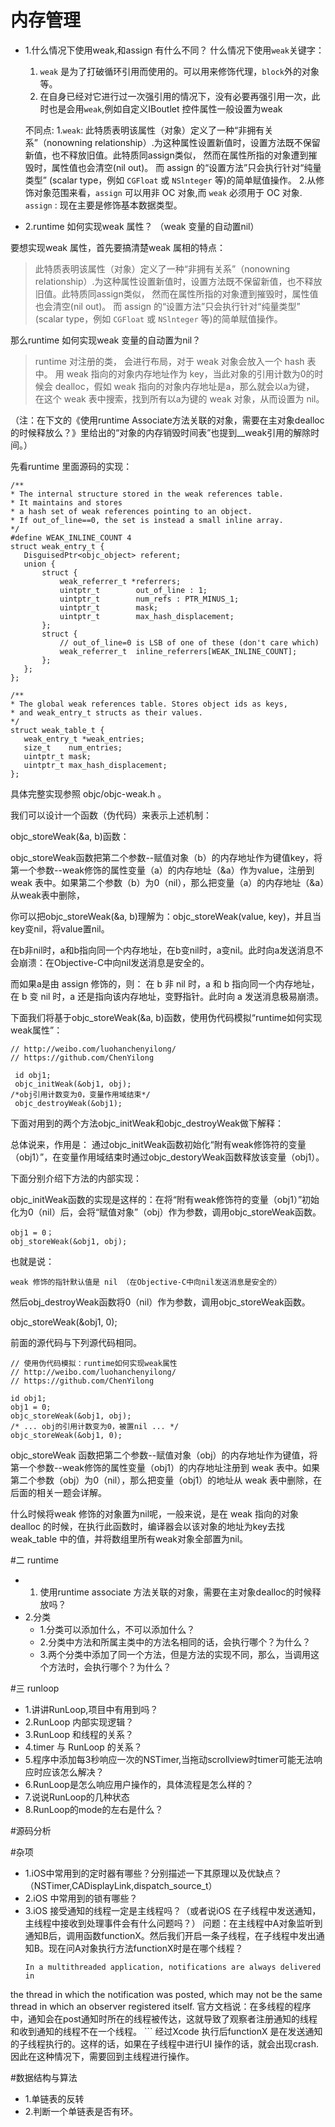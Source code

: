 # 内存管理
- 1.什么情况下使用weak,和assign 有什么不同？
什么情况下使用`weak`关键字：
    1. `weak` 是为了打破循环引用而使用的。可以用来修饰代理，`block`外的对象等。
    2. 在自身已经对它进行过一次强引用的情况下，没有必要再强引用一次，此时也是会用`weak`,例如自定义IBoutlet 控件属性一般设置为weak

    不同点:
    1.`weak`: 此特质表明该属性（对象）定义了一种“非拥有关系”（nonowning relationship）.为这种属性设置新值时，设置方法既不保留新值，也不释放旧值。此特质同assign类似， 然而在属性所指的对象遭到摧毁时，属性值也会清空(nil out)。 而 assign 的“设置方法”只会执行针对“纯量类型” (scalar type，例如 `CGFloat` 或 `NSlnteger` 等)的简单赋值操作。
    2.从修饰对象范围来看，`assign` 可以用非 OC 对象,而 `weak` 必须用于 OC 对象.  `assign` : 现在主要是修饰基本数据类型。
- 2.runtime 如何实现weak 属性？ （weak 变量的自动置nil）

要想实现weak 属性，首先要搞清楚weak 属相的特点：
>  此特质表明该属性（对象）定义了一种“非拥有关系”（nonowning relationship）.为这种属性设置新值时，设置方法既不保留新值，也不释放旧值。此特质同assign类似， 然而在属性所指的对象遭到摧毁时，属性值也会清空(nil out)。 而 assign 的“设置方法”只会执行针对“纯量类型” (scalar type，例如 `CGFloat` 或 `NSlnteger` 等)的简单赋值操作。

那么runtime 如何实现weak 变量的自动置为nil？
>  runtime 对注册的类， 会进行布局，对于 weak 对象会放入一个 hash 表中。 用 weak 指向的对象内存地址作为 key，当此对象的引用计数为0的时候会 dealloc，假如 weak 指向的对象内存地址是a，那么就会以a为键， 在这个 weak 表中搜索，找到所有以a为键的 weak 对象，从而设置为 nil。

（注：在下文的《使用runtime Associate方法关联的对象，需要在主对象dealloc的时候释放么？》里给出的“对象的内存销毁时间表”也提到__weak引用的解除时间。）

先看runtime 里面源码的实现：

```
/**
* The internal structure stored in the weak references table. 
* It maintains and stores
* a hash set of weak references pointing to an object.
* If out_of_line==0, the set is instead a small inline array.
*/
#define WEAK_INLINE_COUNT 4
struct weak_entry_t {
   DisguisedPtr<objc_object> referent;
   union {
       struct {
           weak_referrer_t *referrers;
           uintptr_t        out_of_line : 1;
           uintptr_t        num_refs : PTR_MINUS_1;
           uintptr_t        mask;
           uintptr_t        max_hash_displacement;
       };
       struct {
           // out_of_line=0 is LSB of one of these (don't care which)
           weak_referrer_t  inline_referrers[WEAK_INLINE_COUNT];
       };
   };
};

/**
* The global weak references table. Stores object ids as keys,
* and weak_entry_t structs as their values.
*/
struct weak_table_t {
   weak_entry_t *weak_entries;
   size_t    num_entries;
   uintptr_t mask;
   uintptr_t max_hash_displacement;
}; 
```

具体完整实现参照 objc/objc-weak.h 。

我们可以设计一个函数（伪代码）来表示上述机制：

objc_storeWeak(&a, b)函数：

objc_storeWeak函数把第二个参数--赋值对象（b）的内存地址作为键值key，将第一个参数--weak修饰的属性变量（a）的内存地址（&a）作为value，注册到 weak 表中。如果第二个参数（b）为0（nil），那么把变量（a）的内存地址（&a）从weak表中删除，

你可以把objc_storeWeak(&a, b)理解为：objc_storeWeak(value, key)，并且当key变nil，将value置nil。

在b非nil时，a和b指向同一个内存地址，在b变nil时，a变nil。此时向a发送消息不会崩溃：在Objective-C中向nil发送消息是安全的。

而如果a是由 assign 修饰的，则： 在 b 非 nil 时，a 和 b 指向同一个内存地址，在 b 变 nil 时，a 还是指向该内存地址，变野指针。此时向 a 发送消息极易崩溃。

下面我们将基于objc_storeWeak(&a, b)函数，使用伪代码模拟“runtime如何实现weak属性”：

```// 使用伪代码模拟：runtime如何实现weak属性
// http://weibo.com/luohanchenyilong/
// https://github.com/ChenYilong

 id obj1;
 objc_initWeak(&obj1, obj);
/*obj引用计数变为0，变量作用域结束*/
 objc_destroyWeak(&obj1);
```
下面对用到的两个方法objc_initWeak和objc_destroyWeak做下解释：

总体说来，作用是： 通过objc_initWeak函数初始化“附有weak修饰符的变量（obj1）”，在变量作用域结束时通过objc_destoryWeak函数释放该变量（obj1）。

下面分别介绍下方法的内部实现：

objc_initWeak函数的实现是这样的：在将“附有weak修饰符的变量（obj1）”初始化为0（nil）后，会将“赋值对象”（obj）作为参数，调用objc_storeWeak函数。

```
obj1 = 0；
obj_storeWeak(&obj1, obj);
```
也就是说：

```
weak 修饰的指针默认值是 nil （在Objective-C中向nil发送消息是安全的）
```


然后obj_destroyWeak函数将0（nil）作为参数，调用objc_storeWeak函数。

objc_storeWeak(&obj1, 0);

前面的源代码与下列源代码相同。

```
// 使用伪代码模拟：runtime如何实现weak属性
// http://weibo.com/luohanchenyilong/
// https://github.com/ChenYilong

id obj1;
obj1 = 0;
objc_storeWeak(&obj1, obj);
/* ... obj的引用计数变为0，被置nil ... */
objc_storeWeak(&obj1, 0);

```


objc_storeWeak 函数把第二个参数--赋值对象（obj）的内存地址作为键值，将第一个参数--weak修饰的属性变量（obj1）的内存地址注册到 weak 表中。如果第二个参数（obj）为0（nil），那么把变量（obj1）的地址从 weak 表中删除，在后面的相关一题会详解。

什么时候将weak 修饰的对象置为nil呢，一般来说，是在 weak 指向的对象 dealloc 的时候，在执行此函数时，编译器会以该对象的地址为key去找weak_table 中的值，并将数组里所有weak对象全部置为nil。



#二 runtime
- 1. 使用runtime associate 方法关联的对象，需要在主对象dealloc的时候释放吗？
- 2.分类
    - 1.分类可以添加什么，不可以添加什么？
    - 2.分类中方法和所属主类中的方法名相同的话，会执行哪个？为什么？
    - 3.两个分类中添加了同一个方法，但是方法的实现不同，那么，当调用这个方法时，会执行哪个？为什么？

#三 runloop
- 1.讲讲RunLoop,项目中有用到吗？
- 2.RunLoop 内部实现逻辑？
- 3.RunLoop 和线程的关系？
- 4.timer 与 RunLoop 的关系？
- 5.程序中添加每3秒响应一次的NSTimer,当拖动scrollview时timer可能无法响应时应该怎么解决？
- 6.RunLoop是怎么响应用户操作的，具体流程是怎么样的？
- 7.说说RunLoop的几种状态
- 8.RunLoop的mode的左右是什么？

#源码分析

#杂项
- 1.iOS中常用到的定时器有哪些？分别描述一下其原理以及优缺点？（NSTimer,CADisplayLink,dispatch_source_t）
- 2.iOS 中常用到的锁有哪些？
- 3.iOS 接受通知的线程一定是主线程吗？（或者说iOS 在子线程中发送通知，主线程中接收到处理事件会有什么问题吗？）
    问题：在主线程中A对象监听到通知B后，调用函数functionX。然后我们开启一条子线程，在子线程中发出通知B。现在问A对象执行方法functionX时是在哪个线程？
    ```
    In a multithreaded application, notifications are always delivered in
the thread in which the notification was posted, which may not be the
same thread in which an observer registered itself.
官方文档说：在多线程的程序中，通知会在post通知时所在的线程被传达，这就导致了观察者注册通知的线程和收到通知的线程不在一个线程。
    ```
    经过Xcode 执行后functionX 是在发送通知的子线程执行的。这样的话，如果在子线程中进行UI 操作的话，就会出现crash.因此在这种情况下，需要回到主线程进行操作。
    


#数据结构与算法
- 1.单链表的反转
- 2.判断一个单链表是否有环。
